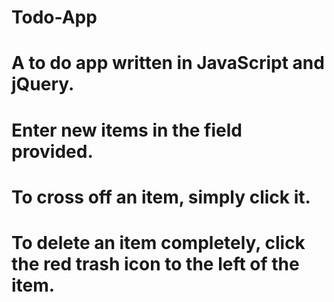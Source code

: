 # Todo-App

# A to do app written in JavaScript and jQuery. 
# Enter new items in the field provided. 
# To cross off an item, simply click it.
# To delete an item completely, click the red trash icon to the left of the item. 
